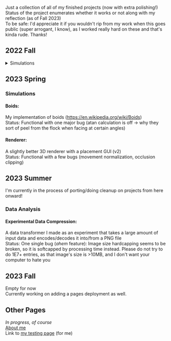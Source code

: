 Just a collection of all of my finished projects (now with extra polishing!)  
Status of the project enumerates whether it works or not along with my reflection (as of Fall 2023)  
To be safe: I'd appreciate it if you wouldn't rip from my work when this goes public (super arrogant, I know), as I worked really hard on these and that's kinda rude. Thanks!


## 2022 Fall
<details>

<summary> Simulations </summary>

#### Cube Simulation:
A basic 3D renderer (v1)  
Status: Seems to be broken

#### Collision Simulation:
Simulates a bunch of colliding spheres  
Status: Buggy but functional (has problems with offsetting at certain gravity values, no GUI, ...)

#### Pathfinders:
Simulates one of three different pathfinding algorithms  
Status: Non-optimized but functional
</details>


## 2023 Spring
### Simulations
#### Boids:
My implementation of boids (https://en.wikipedia.org/wiki/Boids)  
Status: Functional with one major bug (atan calculation is off -> why they sort of peel from the flock when facing at certain angles)

#### Renderer:
A slightly better 3D renderer with a placement GUI (v2)  
Status: Functional with a few bugs (movement normalization, occlusion clipping)


## 2023 Summer
I'm currently in the process of porting/doing cleanup on projects from here onward!
### Data Analysis
#### Experimental Data Compression:
A data transformer I made as an experiment that takes a large amount of input data and encodes/decodes it into/from a PNG file  
Status: One single bug (*ahem* feature): Image size hardcapping seems to be broken, so it is softcapped by processing time instead. Please do not try to do 1E7+ entries, as that image's size is >10MB, and I don't want your computer to hate you


## 2023 Fall
Empty for now  
Currently working on adding a pages deployment as well.


## Other Pages
_In progress, of course_  
[About me][about me]  
Link to [my testing page][testing] (for me)

[about me]: https://usernamethatisnttaken.github.io/ProjectsPortfolio/about
[testing]: https://usernamethatisnttaken.github.io/ProjectsPortfolio/testing